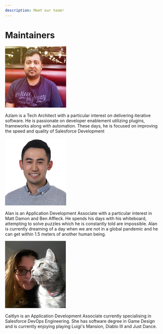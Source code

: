 ```yaml
---
description: Meet our team!
---
```


# Maintainers

![Azlam Abdulsalam](.gitbook/assets/azlam-abdulsalam.jpg)

Azlam is a Tech Architect with a particular interest on delivering iterative software. He is passionate on developer enablement utilizing plugins, frameworks along with automation. These days, he is focused on improving the speed and quality of Salesforce Development

![Alan Ly](.gitbook/assets/alan-ly.png)

Alan is an Application Development Associate with a particular interest in Matt Damon and Ben Affleck. He spends his days with his whiteboard, attempting to solve puzzles which he is constantly told are impossible. Alan is currently dreaming of a day when we are not in a global pandemic and he can get within 1.5 meters of another human being. 

![Caitlyn Mills](.gitbook/assets/caitlyn-mills.png)

Caitlyn is an Application Development Associate currently specialising in Salesforce DevOps Engineering. She has software degree in Game Design and is currently enjoying playing Luigi's Mansion, Diablo III and Just Dance. 

